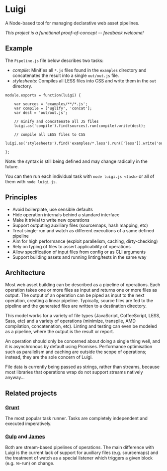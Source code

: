 Luigi
=====

A Node-based tool for managing declarative web asset pipelines.

*This project is a functional proof-of-concept -- feedback welcome!*

## Example

The `Pipeline.js` file below describes two tasks:

- *compile*: Minifies all `*.js` files found in the `examples`
  directory and concatenates the result into a single `out/out.js` file.
- *stylesheets*: Compiles all LESS files into CSS and write
  them in the `out` directory.

```
module.exports = function(luigi) {

    var sources = 'examples/**/*.js';
    var compile = ['uglify', 'concat'];
    var dest = 'out/out.js';

    // minify and concatenate all JS files
    luigi.as('compile').find(sources).run(compile).write(dest);

    // compile all LESS files to CSS
    luigi.as('stylesheets').find('examples/*.less').run(['less']).write('out');

};
```

Note: the syntax is still being defined and may change radically in
the future.

You can then run each individual task with `node luigi.js <task>` or
all of them with `node luigi.js`.


## Principles

- Avoid boilerplate, use sensible defaults
- Hide operation internals behind a standard interface
- Make it trivial to write new operations
- Support outputing auxiliary files (sourcemaps, hash mapping, etc)
- Treat single-run and watch as different executions of a same defined pipeline
- Aim for high performance (exploit parallelism, caching, dirty-checking)
- Rely on typing of files to assert applicability of operations
- Allow specification of input files from config or as CLI arguments
- Support building assets and running linting/tests in the same way


## Architecture

Most web asset building can be described as a pipeline of operations.
Each operation takes one or more files as input and returns one or
more files as output.  The output of an operation can be piped as
input to the next operation, creating a linear pipeline.  Typically,
source files are fed to the pipeline and the generated files are
written to a destination directory.

This model works for a variety of file types (JavaScript,
CoffeeScript, LESS, Sass, etc) and a variety of operations (minimize,
transpile, AMD compilation, concatenation, etc).  Linting and testing
can even be modeled as a pipeline, where the output is the result or
report.

An operation should only be concerned about doing a single thing well,
and it is asynchronous by default using Promises.  Performance
optimisation such as parallelism and caching are outside the scope of
operations; instead, they are the sole concern of Luigi.

File data is currently being passed as strings, rather than streams,
because most libraries that operations wrap do not support streams
natively anyway...


## Related projects

### [Grunt](http://gruntjs.com/)

The most popular task runner.  Tasks are completely independent and
executed imperatively.

### [Gulp](https://github.com/wearefractal/gulp) and [James](https://github.com/leonidas/james.js)

Both are stream-based pipelines of operations.  The main difference
with Luigi is the current lack of support for auxiliary files
(e.g. sourcemaps) and the treatment of watch as a special listener
which triggers a given block (e.g. re-run) on change.
